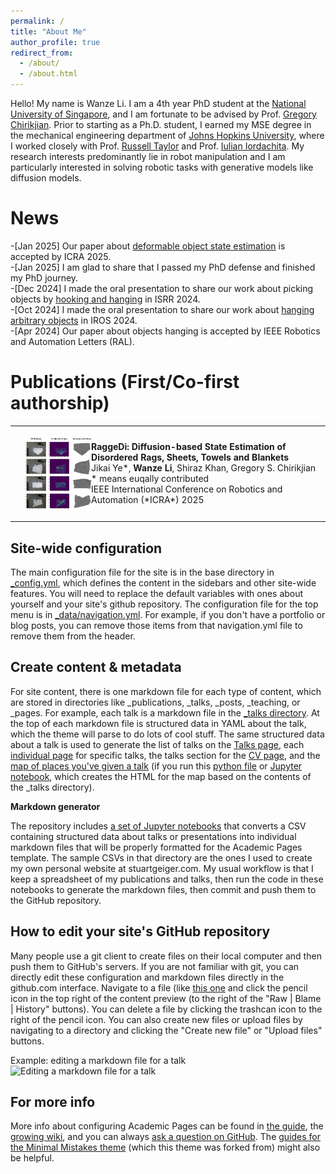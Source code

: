 ```yaml
---
permalink: /
title: "About Me"
author_profile: true
redirect_from: 
  - /about/
  - /about.html
---
```


Hello! My name is Wanze Li. I am a 4th year PhD student at the [National University of Singapore](https://cde.nus.edu.sg/me/), and I am fortunate to be advised by Prof. [Gregory Chirikjian](https://chirikjianlab.github.io/). Prior to starting as a Ph.D. student, I earned my MSE degree in the mechanical engineering department of [Johns Hopkins University](https://me.jhu.edu/), where I worked closely with Prof. [Russell Taylor](https://www.cs.jhu.edu/faculty/russell-taylor/) and Prof. [Iulian Iordachita](https://amiro.lcsr.jhu.edu/). My research interests predominantly lie in robot manipulation and I am particularly interested in solving robotic tasks with generative models like diffusion models. 

News
======
-[Jan 2025] Our paper about [deformable object state estimation](https://arxiv.org/abs/2409.11831) is accepted by ICRA 2025.   
-[Jan 2025] I am glad to share that I passed my PhD defense and finished my PhD journey.  
-[Dec 2024] I made the oral presentation to share our work about picking objects by [hooking and hanging](https://arxiv.org/abs/2408.06734) in ISRR 2024.   
-[Oct 2024] I made the oral presentation to share our work about [hanging arbitrary objects](https://ieeexplore.ieee.org/abstract/document/10443033) in IROS 2024.   
-[Apr 2024] Our paper about objects hanging is accepted by IEEE Robotics and Automation Letters (RAL).  

Publications (First/Co-first authorship)
======
<div align="left" >
<table rules="none">
<tr>
<td>
<img src="../images/real_blanket_est.png" style="float:left; margin: 15px; border: none; border-collapse: collapse; " width="150" height=auto />
</td>
<td>
<p> <b>RaggeDi: Diffusion-based State Estimation of Disordered Rags, Sheets, Towels and Blankets</b> <br>
       Jikai Ye*, <b>Wanze Li</b>, Shiraz Khan, Gregory S. Chirikjian <br>
       * means euqally contributed <br>
       IEEE International Conference on Robotics and Automation (*ICRA*) 2025 <br> 
       
</td>
</tr>
</table>    
</div>

Site-wide configuration
------
The main configuration file for the site is in the base directory in [_config.yml](https://github.com/academicpages/academicpages.github.io/blob/master/_config.yml), which defines the content in the sidebars and other site-wide features. You will need to replace the default variables with ones about yourself and your site's github repository. The configuration file for the top menu is in [_data/navigation.yml](https://github.com/academicpages/academicpages.github.io/blob/master/_data/navigation.yml). For example, if you don't have a portfolio or blog posts, you can remove those items from that navigation.yml file to remove them from the header. 

Create content & metadata
------
For site content, there is one markdown file for each type of content, which are stored in directories like _publications, _talks, _posts, _teaching, or _pages. For example, each talk is a markdown file in the [_talks directory](https://github.com/academicpages/academicpages.github.io/tree/master/_talks). At the top of each markdown file is structured data in YAML about the talk, which the theme will parse to do lots of cool stuff. The same structured data about a talk is used to generate the list of talks on the [Talks page](https://academicpages.github.io/talks), each [individual page](https://academicpages.github.io/talks/2012-03-01-talk-1) for specific talks, the talks section for the [CV page](https://academicpages.github.io/cv), and the [map of places you've given a talk](https://academicpages.github.io/talkmap.html) (if you run this [python file](https://github.com/academicpages/academicpages.github.io/blob/master/talkmap.py) or [Jupyter notebook](https://github.com/academicpages/academicpages.github.io/blob/master/talkmap.ipynb), which creates the HTML for the map based on the contents of the _talks directory).

**Markdown generator**

The repository includes [a set of Jupyter notebooks](https://github.com/academicpages/academicpages.github.io/tree/master/markdown_generator
) that converts a CSV containing structured data about talks or presentations into individual markdown files that will be properly formatted for the Academic Pages template. The sample CSVs in that directory are the ones I used to create my own personal website at stuartgeiger.com. My usual workflow is that I keep a spreadsheet of my publications and talks, then run the code in these notebooks to generate the markdown files, then commit and push them to the GitHub repository.

How to edit your site's GitHub repository
------
Many people use a git client to create files on their local computer and then push them to GitHub's servers. If you are not familiar with git, you can directly edit these configuration and markdown files directly in the github.com interface. Navigate to a file (like [this one](https://github.com/academicpages/academicpages.github.io/blob/master/_talks/2012-03-01-talk-1.md) and click the pencil icon in the top right of the content preview (to the right of the "Raw | Blame | History" buttons). You can delete a file by clicking the trashcan icon to the right of the pencil icon. You can also create new files or upload files by navigating to a directory and clicking the "Create new file" or "Upload files" buttons. 

Example: editing a markdown file for a talk
![Editing a markdown file for a talk](/images/editing-talk.png)

For more info
------
More info about configuring Academic Pages can be found in [the guide](https://academicpages.github.io/markdown/), the [growing wiki](https://github.com/academicpages/academicpages.github.io/wiki), and you can always [ask a question on GitHub](https://github.com/academicpages/academicpages.github.io/discussions). The [guides for the Minimal Mistakes theme](https://mmistakes.github.io/minimal-mistakes/docs/configuration/) (which this theme was forked from) might also be helpful.
